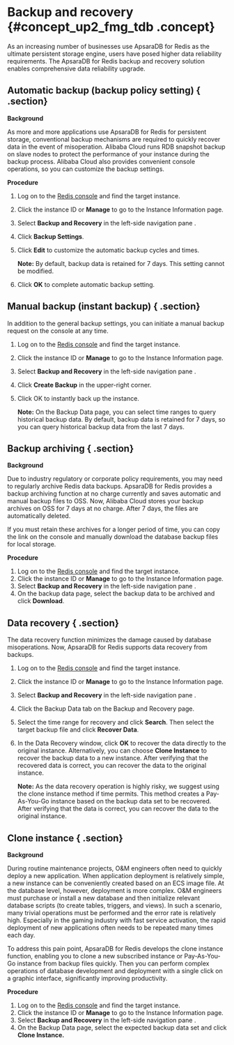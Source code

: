 # Backup and recovery {#concept_up2_fmg_tdb .concept}

As an increasing number of businesses use ApsaraDB for Redis as the ultimate persistent storage engine, users have posed higher data reliability requirements. The ApsaraDB for Redis backup and recovery solution enables comprehensive data reliability upgrade.

## Automatic backup \(backup policy setting\) { .section}

**Background**

As more and more applications use ApsaraDB for Redis for persistent storage, conventional backup mechanisms are required to quickly recover data in the event of misoperation. Alibaba Cloud runs RDB snapshot backup on slave nodes to protect the performance of your instance during the backup process. Alibaba Cloud also provides convenient console operations, so you can customize the backup settings.

**Procedure**

1.  Log on to the [Redis console](https://kvstore.console.aliyun.com/) and find the target instance.
2.  Click the instance ID or **Manage** to go to the Instance Information page.
3.  Select **Backup and Recovery** in the left-side navigation pane .
4.  Click **Backup Settings**.
5.  Click **Edit** to customize the automatic backup cycles and times.

    **Note:** By default, backup data is retained for 7 days. This setting cannot be modified.

6.  Click **OK** to complete automatic backup setting.

## Manual backup \(instant backup\) { .section}

In addition to the general backup settings, you can initiate a manual backup request on the console at any time.

1.  Log on to the [Redis console](https://kvstore.console.aliyun.com/) and find the target instance.
2.  Click the instance ID or **Manage** to go to the Instance Information page.
3.  Select **Backup and Recovery** in the left-side navigation pane .
4.  Click **Create Backup** in the upper-right corner.
5.  Click OK to instantly back up the instance.

    **Note:** On the Backup Data page, you can select time ranges to query historical backup data. By default, backup data is retained for 7 days, so you can query historical backup data from the last 7 days.


## Backup archiving { .section}

**Background**

Due to industry regulatory or corporate policy requirements, you may need to regularly archive Redis data backups. ApsaraDB for Redis provides a backup archiving function at no charge currently and saves automatic and manual backup files to OSS. Now, Alibaba Cloud stores your backup archives on OSS for 7 days at no charge. After 7 days, the files are automatically deleted.

If you must retain these archives for a longer period of time, you can copy the link on the console and manually download the database backup files for local storage.

**Procedure**

1.  Log on to the [Redis console](https://kvstore.console.aliyun.com/) and find the target instance.
2.  Click the instance ID or **Manage** to go to the Instance Information page.
3.  Select **Backup and Recovery** in the left-side navigation pane .
4.  On the backup data page, select the backup data to be archived and click **Download**.

## Data recovery { .section}

The data recovery function minimizes the damage caused by database misoperations. Now, ApsaraDB for Redis supports data recovery from backups.

1.  Log on to the [Redis console](https://kvstore.console.aliyun.com/) and find the target instance.
2.  Click the instance ID or **Manage** to go to the Instance Information page.
3.  Select **Backup and Recovery** in the left-side navigation pane .
4.  Click the Backup Data tab on the Backup and Recovery page.
5.  Select the time range for recovery and click **Search**. Then select the target backup file and click **Recover Data**.
6.  In the Data Recovery window, click **OK** to recover the data directly to the original instance. Alternatively, you can choose **Clone Instance** to recover the backup data to a new instance. After verifying that the recovered data is correct, you can recover the data to the original instance.

    **Note:** As the data recovery operation is highly risky, we suggest using the clone instance method if time permits. This method creates a Pay-As-You-Go instance based on the backup data set to be recovered. After verifying that the data is correct, you can recover the data to the original instance.


## Clone instance { .section}

**Background**

During routine maintenance projects, O&M engineers often need to quickly deploy a new application. When application deployment is relatively simple, a new instance can be conveniently created based on an ECS image file. At the database level, however, deployment is more complex. O&M engineers must purchase or install a new database and then initialize relevant database scripts \(to create tables, triggers, and views\). In such a scenario, many trivial operations must be performed and the error rate is relatively high. Especially in the gaming industry with fast service activation, the rapid deployment of new applications often needs to be repeated many times each day.

To address this pain point, ApsaraDB for Redis develops the clone instance function, enabling you to clone a new subscribed instance or Pay-As-You-Go instance from backup files quickly. Then you can perform complex operations of database development and deployment with a single click on a graphic interface, significantly improving productivity.

**Procedure**

1.  Log on to the [Redis console](https://kvstore.console.aliyun.com/) and find the target instance.
2.  Click the instance ID or **Manage** to go to the Instance Information page.
3.  Select **Backup and Recovery** in the left-side navigation pane .
4.  On the Backup Data page, select the expected backup data set and click **Clone Instance.**

